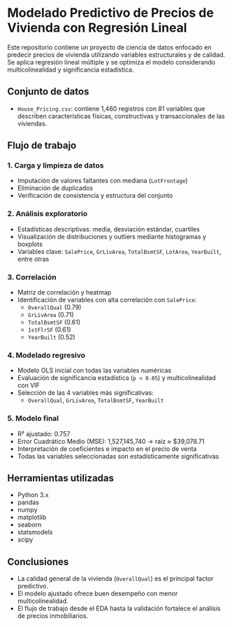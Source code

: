 # Modelado Predictivo de Precios de Vivienda con Regresión Lineal

Este repositorio contiene un proyecto de ciencia de datos enfocado en predecir precios de vivienda utilizando variables estructurales y de calidad. Se aplica regresión lineal múltiple y se optimiza el modelo considerando multicolinealidad y significancia estadística.

## Conjunto de datos

- `House_Pricing.csv`: contiene 1,460 registros con 81 variables que describen características físicas, constructivas y transaccionales de las viviendas.

## Flujo de trabajo

### 1. Carga y limpieza de datos
- Imputación de valores faltantes con mediana (`LotFrontage`)
- Eliminación de duplicados
- Verificación de consistencia y estructura del conjunto

### 2. Análisis exploratorio
- Estadísticas descriptivas: media, desviación estándar, cuartiles
- Visualización de distribuciones y outliers mediante histogramas y boxplots
- Variables clave: `SalePrice`, `GrLivArea`, `TotalBsmtSF`, `LotArea`, `YearBuilt`, entre otras

### 3. Correlación
- Matriz de correlación y heatmap
- Identificación de variables con alta correlación con `SalePrice`:  
  - `OverallQual` (0.79)  
  - `GrLivArea` (0.71)  
  - `TotalBsmtSF` (0.61)  
  - `1stFlrSF` (0.61)  
  - `YearBuilt` (0.52)

### 4. Modelado regresivo
- Modelo OLS inicial con todas las variables numéricas
- Evaluación de significancia estadística (`p < 0.05`) y multicolinealidad con VIF
- Selección de las 4 variables más significativas:
  - `OverallQual`, `GrLivArea`, `TotalBsmtSF`, `YearBuilt`

### 5. Modelo final
- R² ajustado: 0.757  
- Error Cuadrático Medio (MSE): 1,527,145,740 → raíz ≈ $39,078.71  
- Interpretación de coeficientes e impacto en el precio de venta
- Todas las variables seleccionadas son estadísticamente significativas

## Herramientas utilizadas

- Python 3.x  
- pandas  
- numpy  
- matplotlib  
- seaborn  
- statsmodels  
- scipy

## Conclusiones

- La calidad general de la vivienda (`OverallQual`) es el principal factor predictivo.
- El modelo ajustado ofrece buen desempeño con menor multicolinealidad.
- El flujo de trabajo desde el EDA hasta la validación fortalece el análisis de precios inmobiliarios.
